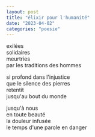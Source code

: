 ```yaml
---
layout: post
title: "élixir pour l'humanité"
date: "2023-04-02"
categories: "poesie"
---
```


exilées  
solidaires  
meurtries  
par les traditions des hommes  

si profond dans l'injustice  
que le silence des pierres  
retentit  
jusqu'au bout du monde  

jusqu'à nous  
en toute beauté  
la douleur infusée  
le temps d'une parole en danger  
